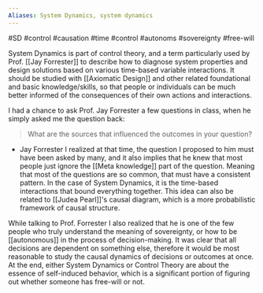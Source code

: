 ```yaml
---
Aliases: System Dynamics, system dynamics
---
```

#SD #control #causation #time #control #autonoms #sovereignty #free-will

System Dynamics is part of control theory, and a term particularly used by Prof. [[Jay Forrester]] to describe how to diagnose system properties and design solutions based on various time-based variable interactions. It should be studied with [[Axiomatic Design]] and other related foundational and basic knowledge/skills, so that people or individuals can be much better informed of the consequences of their own actions and interactions.

I had a chance to ask Prof. Jay Forrester a few questions in class, when he simply asked me the question back:
> What are the sources that influenced the outcomes in your question?
- Jay Forrester
I realized at that time, the question I proposed to him must have been asked by many, and it also implies that he knew that most people just ignore the [[Meta knowledge]] part of the question. Meaning that most of the questions are so common, that must have a consistent pattern. In the case of System Dynamics, it is the time-based interactions that bound everything together. This idea can also be related to [[Judea Pearl]]'s causal diagram, which is a more probabilistic framework of causal structure.

While talking to Prof. Forrester I also realized that he is one of the few people who truly understand the meaning of sovereignty, or how to be [[autonomous]] in the process of decision-making. It was clear that all decisions are dependent on something else, therefore it would be most reasonable to study the causal dynamics of decisions or outcomes at once. At the end, either System Dynamics or Control Theory are about the essence of self-induced behavior, which is a significant portion of figuring out whether someone has free-will or not.